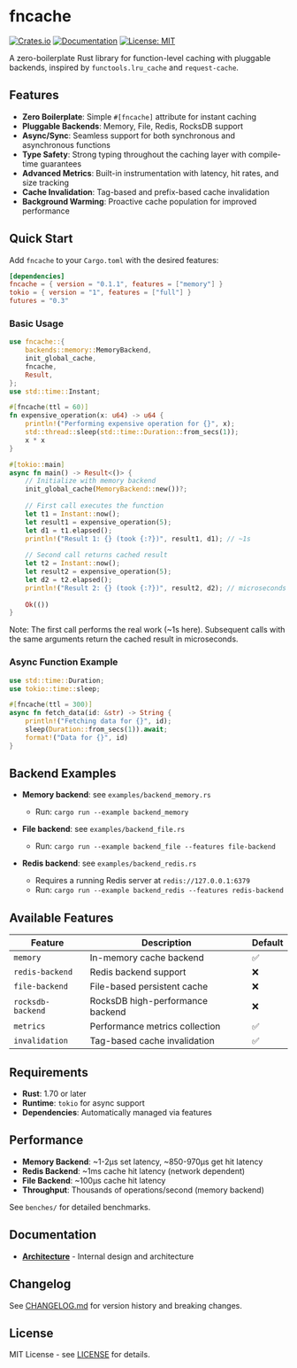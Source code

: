 # fncache

[![Crates.io](https://img.shields.io/crates/v/fncache.svg)](https://crates.io/crates/fncache)
[![Documentation](https://docs.rs/fncache/badge.svg)](https://docs.rs/fncache)
[![License: MIT](https://img.shields.io/badge/License-MIT-yellow.svg)](https://opensource.org/licenses/MIT)

A zero-boilerplate Rust library for function-level caching with pluggable backends, inspired by `functools.lru_cache` and `request-cache`.

## Features

- **Zero Boilerplate**: Simple `#[fncache]` attribute for instant caching
- **Pluggable Backends**: Memory, File, Redis, RocksDB support
- **Async/Sync**: Seamless support for both synchronous and asynchronous functions
- **Type Safety**: Strong typing throughout the caching layer with compile-time guarantees
- **Advanced Metrics**: Built-in instrumentation with latency, hit rates, and size tracking
- **Cache Invalidation**: Tag-based and prefix-based cache invalidation
- **Background Warming**: Proactive cache population for improved performance

## Quick Start

Add `fncache` to your `Cargo.toml` with the desired features:

```toml
[dependencies]
fncache = { version = "0.1.1", features = ["memory"] }
tokio = { version = "1", features = ["full"] }
futures = "0.3"
```

### Basic Usage

```rust
use fncache::{
    backends::memory::MemoryBackend,
    init_global_cache,
    fncache,
    Result,
};
use std::time::Instant;

#[fncache(ttl = 60)]
fn expensive_operation(x: u64) -> u64 {
    println!("Performing expensive operation for {}", x);
    std::thread::sleep(std::time::Duration::from_secs(1));
    x * x
}

#[tokio::main]
async fn main() -> Result<()> {
    // Initialize with memory backend
    init_global_cache(MemoryBackend::new())?;
    
    // First call executes the function
    let t1 = Instant::now();
    let result1 = expensive_operation(5);
    let d1 = t1.elapsed();
    println!("Result 1: {} (took {:?})", result1, d1); // ~1s
    
    // Second call returns cached result
    let t2 = Instant::now();
    let result2 = expensive_operation(5);
    let d2 = t2.elapsed();
    println!("Result 2: {} (took {:?})", result2, d2); // microseconds
    
    Ok(())
}
```

Note: The first call performs the real work (~1s here). Subsequent calls with the same arguments return the cached result in microseconds.

### Async Function Example

```rust
use std::time::Duration;
use tokio::time::sleep;

#[fncache(ttl = 300)]
async fn fetch_data(id: &str) -> String {
    println!("Fetching data for {}", id);
    sleep(Duration::from_secs(1)).await;
    format!("Data for {}", id)
}
```

## Backend Examples

- **Memory backend**: see `examples/backend_memory.rs`
  - Run: `cargo run --example backend_memory`

- **File backend**: see `examples/backend_file.rs`
  - Run: `cargo run --example backend_file --features file-backend`

- **Redis backend**: see `examples/backend_redis.rs`
  - Requires a running Redis server at `redis://127.0.0.1:6379`
  - Run: `cargo run --example backend_redis --features redis-backend`

## Available Features

| Feature | Description | Default |
|---------|-------------|----------|
| `memory` | In-memory cache backend | ✅ |
| `redis-backend` | Redis backend support | ❌ |
| `file-backend` | File-based persistent cache | ❌ |
| `rocksdb-backend` | RocksDB high-performance backend | ❌ |
| `metrics` | Performance metrics collection | ✅ |
| `invalidation` | Tag-based cache invalidation | ✅ |

## Requirements

- **Rust**: 1.70 or later
- **Runtime**: `tokio` for async support
- **Dependencies**: Automatically managed via features

## Performance

- **Memory Backend**: ~1-2μs set latency, ~850-970μs get hit latency
- **Redis Backend**: ~1ms cache hit latency (network dependent)
- **File Backend**: ~100μs cache hit latency
- **Throughput**: Thousands of operations/second (memory backend)

See `benches/` for detailed benchmarks.

## Documentation

- **[Architecture](ARCHITECTURE.md)** - Internal design and architecture

## Changelog

See [CHANGELOG.md](CHANGELOG.md) for version history and breaking changes.

## License

MIT License - see [LICENSE](LICENSE) for details.
